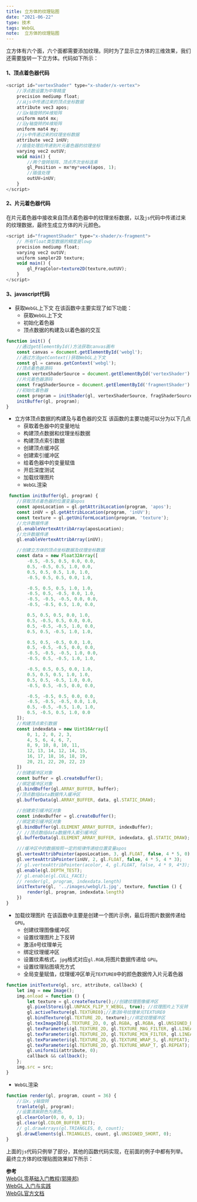 ```yaml
---
title: 立方体的纹理贴图
date: "2021-06-22"
type: 技术
tags: WebGL
note:  立方体的纹理贴图
---
```


立方体有六个面，六个面都需要添加纹理。同时为了显示立方体的三维效果，我们还需要旋转一下立方体。代码如下所示：
#### 1、顶点着色器代码
```js
<script id="vertexShader" type="x-shader/x-vertex">
    //浮点数设置为中等精度
    precision mediump float;
    //从js中传递过来的顶点坐标数据
    attribute vec3 apos;
    //沿x轴旋转的4维矩阵
    uniform mat4 mx;
    //沿y轴旋转的4维矩阵
    uniform mat4 my;
    //js中传递过来的纹理坐标数据
    attribute vec2 inUV;
    //插值处理后传递到片元着色器的纹理坐标
    varying vec2 outUV;
    void main() {
        //两个旋转矩阵、顶点齐次坐标连乘
        gl_Position = mx*my*vec4(apos, 1);
        //插值处理
        outUV=inUV;
    }
</script>
```
#### 2、片元着色器代码
在片元着色器中接收来自顶点着色器中的纹理坐标数据，以及`js`代码中传递过来的纹理数据，最终生成立方体的片元颜色。
```js
<script id="fragmentShader" type="x-shader/x-fragment">
    // 所有float类型数据的精度是lowp
    precision mediump float;
    varying vec2 outUV;
    uniform sampler2D texture;
    void main() {
        gl_FragColor=texture2D(texture,outUV); 
    }
</script>
```

#### 3、javascript代码
+ 获取`WebGL`上下文
在该函数中主要实现了如下功能：
    + 获取`WebGL`上下文
    + 初始化着色器
    + 顶点数据的构建及以着色器的交互
```js
function init() {
    //通过getElementById()方法获取canvas画布
    const canvas = document.getElementById('webgl');
    //通过方法getContext()获取WebGL上下文
    const gl = canvas.getContext('webgl');
    //顶点着色器源码
    const vertexShaderSource = document.getElementById('vertexShader').innerText;
    //片元着色器源码
    const fragShaderSource = document.getElementById('fragmentShader').innerText;
    //初始化着色器
    const program = initShader(gl, vertexShaderSource, fragShaderSource);
    initBuffer(gl, program);
}
```
+ 立方体顶点数据的构建及与着色器的交互
该函数的主要功能可以分为以下几点
    + 获取着色器中的变量地址
    + 构建顶点数据和纹理坐标数据
    + 构建顶点索引数据
    + 创建顶点缓冲区
    + 创建索引缓冲区
    + 给着色器中的变量赋值
    + 开启深度测试
    + 加载纹理图片
    + `WebGL`渲染
```js
 function initBuffer(gl, program) {
    //获取顶点着色器的位置变量apos
    const aposLocation = gl.getAttribLocation(program, 'apos');
    const inUV = gl.getAttribLocation(program, 'inUV');
    const texture = gl.getUniformLocation(program, 'texture');
    //允许数据传递
    gl.enableVertexAttribArray(aposLocation);
    //允许数据传递
    gl.enableVertexAttribArray(inUV);

    //创建立方体的顶点坐标数据及纹理坐标数据
    const data = new Float32Array([
        -0.5, -0.5, 0.5, 0.0, 0.0,
        0.5, -0.5, 0.5, 1.0, 0.0,
        0.5, 0.5, 0.5, 1.0, 1.0,
        -0.5, 0.5, 0.5, 0.0, 1.0,

        -0.5, 0.5, 0.5, 1.0, 1.0,
        -0.5, 0.5, -0.5, 0.0, 1.0,
        -0.5, -0.5, -0.5, 0.0, 0.0,
        -0.5, -0.5, 0.5, 1.0, 0.0,

        0.5, 0.5, 0.5, 0.0, 1.0,
        0.5, -0.5, 0.5, 0.0, 0.0,
        0.5, -0.5, -0.5, 1.0, 0.0,
        0.5, 0.5, -0.5, 1.0, 1.0,

        0.5, 0.5, -0.5, 0.0, 1.0,
        0.5, -0.5, -0.5, 0.0, 0.0,
        -0.5, -0.5, -0.5, 1.0, 0.0,
        -0.5, 0.5, -0.5, 1.0, 1.0,

        -0.5, 0.5, 0.5, 0.0, 1.0,
        0.5, 0.5, 0.5, 1.0, 1.0,
        0.5, 0.5, -0.5, 1.0, 0.0,
        -0.5, 0.5, -0.5, 0.0, 0.0,

        -0.5, -0.5, 0.5, 0.0, 0.0,
        -0.5, -0.5, -0.5, 0.0, 1.0,
        0.5, -0.5, -0.5, 1.0, 1.0,
        0.5, -0.5, 0.5, 1.0, 0.0
    ]);
    //构建顶点索引数据
    const indexdata = new Uint16Array([
        0, 1, 2, 0, 2, 3,
        4, 5, 6, 4, 6, 7,
        8, 9, 10, 8, 10, 11,
        12, 13, 14, 12, 14, 15,
        16, 17, 18, 16, 18, 19,
        20, 21, 22, 20, 22, 23
    ])
    //创建缓冲区对象
    const buffer = gl.createBuffer();
    //绑定缓冲区对象
    gl.bindBuffer(gl.ARRAY_BUFFER, buffer);
    //顶点数组data数据传入缓冲区
    gl.bufferData(gl.ARRAY_BUFFER, data, gl.STATIC_DRAW);

    //创建索引缓冲区对象
    const indexBuffer = gl.createBuffer();
    //绑定索引缓冲区对象
    gl.bindBuffer(gl.ELEMENT_ARRAY_BUFFER, indexBuffer);
    // //顶点数组data数据传入索引缓冲区
    gl.bufferData(gl.ELEMENT_ARRAY_BUFFER, indexdata, gl.STATIC_DRAW);

    ///缓冲区中的数据按照一定的规律传递给位置变量apos
    gl.vertexAttribPointer(aposLocation, 3, gl.FLOAT, false, 4 * 5, 0);
    gl.vertexAttribPointer(inUV, 2, gl.FLOAT, false, 4 * 5, 4 * 3);
    // gl.vertexAttribPointer(acolor, 4, gl.FLOAT, false, 4 * 9, 4*3);
    gl.enable(gl.DEPTH_TEST);
    // gl.enable(gl.CULL_FACE);
    // render(gl, program, indexdata.length)
    initTexture(gl, '../images/webgl/1.jpg', texture, function () {
        render(gl, program, indexdata.length)
    })
}
```

+ 加载纹理图片
在该函数中主要是创建一个图片示例，最后将图片数据传递给`GPU`。
    + 创建纹理图像缓冲区
    + 设置纹理图片上下反转
    + 激活`0`号纹理单元
    + 绑定纹理缓冲区
    + 设置纹素格式，`jpg`格式对应`gl.RGB`,将图片数据传递给 `GPU`。
    + 设置纹理贴图填充方式
    + 全局变量赋值，纹理缓冲区单元`TEXTURE0`中的颜色数据传入片元着色器
```js
function initTexture(gl, src, attribute, callback) {
    let img = new Image();
    img.onload = function () {
        let texture = gl.createTexture();//创建纹理图像缓冲区
        gl.pixelStorei(gl.UNPACK_FLIP_Y_WEBGL, true); //纹理图片上下反转
        gl.activeTexture(gl.TEXTURE0);//激活0号纹理单元TEXTURE0
        gl.bindTexture(gl.TEXTURE_2D, texture);//绑定纹理缓冲区
        gl.texImage2D(gl.TEXTURE_2D, 0, gl.RGBA, gl.RGBA, gl.UNSIGNED_BYTE, img);
        gl.texParameteri(gl.TEXTURE_2D, gl.TEXTURE_MAG_FILTER, gl.LINEAR);
        gl.texParameteri(gl.TEXTURE_2D, gl.TEXTURE_MIN_FILTER, gl.LINEAR);
        gl.texParameteri(gl.TEXTURE_2D, gl.TEXTURE_WRAP_S, gl.REPEAT);
        gl.texParameteri(gl.TEXTURE_2D, gl.TEXTURE_WRAP_T, gl.REPEAT);
        gl.uniform1i(attribute, 0);
        callback && callback();
    };
    img.src = src;
}
```
+ `WebGL`渲染
```js
function render(gl, program, count = 36) {
    //沿x，y轴旋转
    tranlate(gl, program);
    //设置清屏颜色为黑色。
    gl.clearColor(0, 0, 0, 1);
    gl.clear(gl.COLOR_BUFFER_BIT);
    // gl.drawArrays(gl.TRIANGLES, 0, count);
    gl.drawElements(gl.TRIANGLES, count, gl.UNSIGNED_SHORT, 0);
}
```

上面的`js`代码只例举了部分，其他的函数代码实现，在前面的例子中都有列举。
最终立方体的纹理贴图效果如下所示：


**参考**<br>
[WebGL零基础入门教程(郭隆邦)](http://www.yanhuangxueyuan.com/WebGL/)<br>
[WebGL 入门与实践](https://juejin.cn/book/6844733755580481543/section/6844733755916025869)<br>
[WebGL官方文档](https://developer.mozilla.org/zh-CN/docs/Web/API/WebGLRenderingContext/vertexAttribPointer)<br>